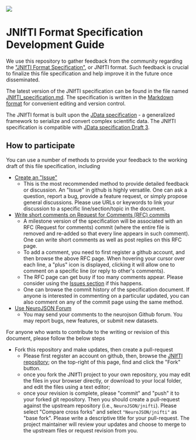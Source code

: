 ![](https://neurojson.org/wiki/upload/neurojson_banner_long.png)

# JNIfTI Format Specification Development Guide

We use this repository to gather feedback from the community regarding the 
["JNIfTI Format Specification"](JNIfTI_specification.md), or JNIfTI format. Such 
feedback is crucial to finalize this file specification and help improve
it in the future once disseminated. 

The latest version of the JNIfTI specification can be found in the file named 
[JNIfTI_specification.md](JNIfTI_specification.md). The specification is written
in the [Markdown format](https://github.com/adam-p/markdown-here/wiki/Markdown-Cheatsheet) 
for convenient editing and version control.

The JNIfTI format is built upon the [JData specification](https://github.com/NeuroJSON/jdata/) - 
a generalized framework to serialize and convert complex scientific data. 
The JNIfTI specification is compatible with [JData specification Draft 3](https://neurojson.org/jdata/draft3).

## How to participate

You can use a number of methods to provide your feedback to the working 
draft of this file specification, including

- [Create an "Issue"](https://github.com/NeuroJSON/jnifti/issues)
  - This is the most recommended method to provide detailed feedback or 
    discussion. An "Issue" in github is highly versatile. One can ask a 
    question, report a bug, provide a feature request, or simply propose
    general discussions. Please use URLs or keywords to link your discussion 
    to a specific line/section/topic in the document.
- [Write short comments on Request for Comments (RFC) commits](https://github.com/NeuroJSON/jnifti/)
  - A milestone version of the specification will be associated with an
    RFC (Request for comments) commit (where the entire file is removed
    and re-added so that every line appears in such comment). One can
    write short comments as well as post replies on this RFC page. 
  - To add a comment, you need to first register a github account, and then 
    browse the above RFC page. When hovering your cursor over each line, a 
    "plus" icon is displayed, clicking it will allow one to comment on a 
    specific line (or reply to other's comments).
  - The RFC page can get busy if too many comments appear. Please consider 
    using the [Issues section](https://github.com/NeuroJSON/jnifti/issues) if this happens.
  - One can browse the commit history of the specification document. If
    anyone is interested in commenting on a particular updated, you can also
    comment on any of the commit page using the same method.
- [Use NeuroJSON Forum](https://github.com/orgs/NeuroJSON/discussions)
  - You may send your comments to the neurojson Github forum. You may report
    bugs, new features, or submit new datasets.

For anyone who wants to contribute to the writing or revision of this document,
please follow the below steps

- Fork this repository and make updates, then create a pull-request
  - Please first register an account on github, then, browse the 
    [JNIfTI repository](https://github.com/NeuroJSON/jnifti);
    on the top-right of this page, find and click the "Fork" button.
  - once you fork the JNIfTI project to your own repository, you may edit the
    files in your browser directly, or download to your local folder, and 
    edit the files using a text editor;
  - once your revision is complete, please "commit" and "push" it to your forked
    git repository. Then you should create a pull-request against the upstream
    repository (i.e., `NeuroJSON/jnifti`). Please select "Compare cross forks" and 
    select `"NeuroJSON/jnifti"` as "base fork". Please write a descriptive title for
    your pull-request. The project maintainer will review your updates
    and choose to merge to the upstream files or request revision from you.
    
